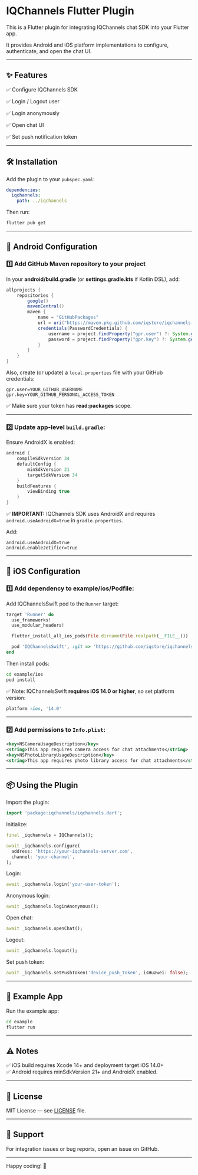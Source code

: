 
# IQChannels Flutter Plugin

This is a Flutter plugin for integrating IQChannels chat SDK into your Flutter app.

It provides Android and iOS platform implementations to configure, authenticate, and open the chat UI.

---

## ✨ Features

✅ Configure IQChannels SDK

✅ Login / Logout user

✅ Login anonymously

✅ Open chat UI

✅ Set push notification token

---

## 🛠 Installation

Add the plugin to your `pubspec.yaml`:

```yaml
dependencies:
  iqchannels:
    path: ../iqchannels
```

Then run:

```bash
flutter pub get
```

---

## 🚀 Android Configuration

### 1️⃣ Add GitHub Maven repository to your project

In your **android/build.gradle** (or **settings.gradle.kts** if Kotlin DSL), add:

```gradle
allprojects {
    repositories {
        google()
        mavenCentral()
        maven {
            name = "GitHubPackages"
            url = uri("https://maven.pkg.github.com/iqstore/iqchannels-kotlin")
            credentials(PasswordCredentials) {
                username = project.findProperty("gpr.user") ?: System.getenv("GPR_USER")
                password = project.findProperty("gpr.key") ?: System.getenv("GPR_API_KEY")
            }
        }
    }
}
```

Also, create (or update) a `local.properties` file with your GitHub credentials:

```properties
gpr.user=YOUR_GITHUB_USERNAME
gpr.key=YOUR_GITHUB_PERSONAL_ACCESS_TOKEN
```

✅ Make sure your token has **read:packages** scope.

---

### 2️⃣ Update app-level `build.gradle`:

Ensure AndroidX is enabled:

```gradle
android {
    compileSdkVersion 34
    defaultConfig {
        minSdkVersion 21
        targetSdkVersion 34
    }
    buildFeatures {
        viewBinding true
    }
}
```

✅ **IMPORTANT:** IQChannels SDK uses AndroidX and requires `android.useAndroidX=true` in `gradle.properties`.

Add:

```properties
android.useAndroidX=true
android.enableJetifier=true
```

---

## 🍏 iOS Configuration

### 1️⃣ Add dependency to **example/ios/Podfile**:

Add IQChannelsSwift pod to the `Runner` target:

```ruby
target 'Runner' do
  use_frameworks!
  use_modular_headers!

  flutter_install_all_ios_pods(File.dirname(File.realpath(__FILE__)))

  pod 'IQChannelsSwift', :git => 'https://github.com/iqstore/iqchannels-swift.git', :tag => '2.1.10'
end
```

Then install pods:

```bash
cd example/ios
pod install
```

✅ Note: IQChannelsSwift **requires iOS 14.0 or higher**, so set platform version:

```ruby
platform :ios, '14.0'
```

---

### 2️⃣ Add permissions to `Info.plist`:

```xml
<key>NSCameraUsageDescription</key>
<string>This app requires camera access for chat attachments</string>
<key>NSPhotoLibraryUsageDescription</key>
<string>This app requires photo library access for chat attachments</string>
```

---

## 📦 Using the Plugin

Import the plugin:

```dart
import 'package:iqchannels/iqchannels.dart';
```

Initialize:

```dart
final _iqchannels = IQChannels();

await _iqchannels.configure(
  address: 'https://your-iqchannels-server.com',
  channel: 'your-channel',
);
```

Login:

```dart
await _iqchannels.login('your-user-token');
```

Anonymous login:

```dart
await _iqchannels.loginAnonymous();
```

Open chat:

```dart
await _iqchannels.openChat();
```

Logout:

```dart
await _iqchannels.logout();
```

Set push token:

```dart
await _iqchannels.setPushToken('device_push_token', isHuawei: false);
```

---

## 🏃 Example App

Run the example app:

```bash
cd example
flutter run
```

---

## ⚠️ Notes

✅ iOS build requires Xcode 14+ and deployment target iOS 14.0+  
✅ Android requires minSdkVersion 21+ and AndroidX enabled.

---

## 📄 License

MIT License — see [LICENSE](LICENSE) file.

---

## 💬 Support

For integration issues or bug reports, open an issue on GitHub.

---

Happy coding! 🚀

